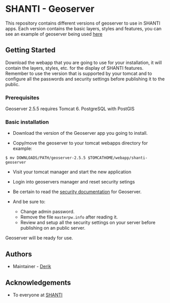 # SHANTI - Geoserver

This repository contains different versions of geoserver to use in SHANTI apps. Each version contains the basic layers, styles and features, you can see an example of geoserver being used [here](places.kmaps.virginia.edu/features/1)

## Getting Started

Download the webapp that you are going to use for your installation, it will contain the layers, styles, etc. for the display of SHANTI features. Remember to use the version that is supported by your tomcat and to configure all the passwords and security settings before publishing it to the public.

### Prerequisites

Geoserver 2.5.5 requires Tomcat 6.
PostgreSQL with PostGIS

### Basic installation

* Download the version of the Geoserver app you going to install.

* Copy/move the geoserver to your tomcat webapps directory for example:

`$ mv DOWNLOADS/PATH/geoserver-2.5.5 $TOMCATHOME/webapp/shanti-geoserver`

* Visit your tomcat manager and start the new application

* Login into geoservers manager and reset security setings

* Be certain to read the [security documentation](http://docs.geoserver.org/latest/en/user/security/index.html#security) for Geoserver.

* And be sure to:
  + Change admin password.
  + Remove the file `masterpw.info` after reading it.
  + Review and setup all the security settings on your server before publishing on an public server.

Geoserver will be ready for use.

## Authors

* Maintainer - [Derik](https://github.com/rderik)


## Acknowledgements

* To everyone at [SHANTI](https://github.com/orgs/shanti-uva/people)
